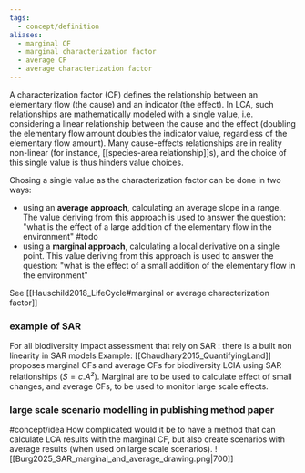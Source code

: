 ```yaml
---
tags:
  - concept/definition
aliases:
  - marginal CF
  - marginal characterization factor
  - average CF
  - average characterization factor
---
```

A characterization factor (CF) defines the relationship between an elementary flow (the cause) and an indicator (the effect).
In LCA, such relationships are mathematically modeled with a single value, i.e. considering a linear relationship between the cause and the effect (doubling the elementary flow amount doubles the indicator value, regardless of the elementary flow amount).
Many cause-effects relationships are in reality non-linear (for instance, [[species-area relationship]]s), and the choice of this single value is thus hinders value choices.

Chosing a single value as the characterization factor can be done in two ways:
- using an **average approach**, calculating an average slope in a range. The value deriving from this approach is used to answer the question: "what is the effect of a large addition of the elementary flow in the environment" #todo
- using a **marginal approach**, calculating a local derivative on a single point. This value deriving from this approach is used to answer the question: "what is the effect of a small addition of the elementary flow in the environment"

See [[Hauschild2018_LifeCycle#marginal or average characterization factor]]
### example of SAR
For all biodiversity impact assessment that rely on SAR : there is a built non linearity in SAR models
Example: [[Chaudhary2015_QuantifyingLand]] proposes marginal CFs and average CFs for biodiversity LCIA using SAR relationships  ($S=c.A^z$). Marginal are to be used to calculate effect of small changes, and average CFs, to be used to monitor large scale effects.
### large scale scenario modelling in publishing method paper
#concept/idea How complicated would it be to have a method that can calculate LCA results with the marginal CF, but also create scenarios with average results (when used on large scale scenarios).
![[Burg2025_SAR_marginal_and_average_drawing.png|700]]